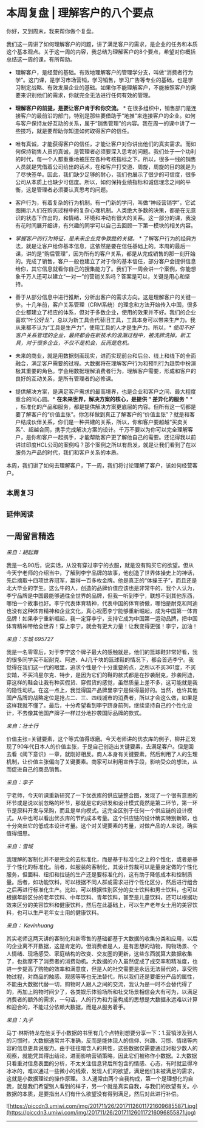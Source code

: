 # 本周复盘 | 理解客户的八个要点

你好，又到周末，我来帮你做个复盘。

我们这一周讲了如何理解客户的问题，讲了满足客户的需求，是企业的任务和本质这个基本观点。关于这一周的内容，我总结为理解客户的8个要点，希望对你概括总结这一周的课，有所帮助。

* 理解客户，是经营的基础。有效地理解客户的管理学分支，叫做“消费者行为学”。这门课，是学习市场营销，学习销售，学习广告等专业的基础，也是学习制定战略、有效发展企业的基础。如果你不能理解客户，不能按照客户的需要来识别他们的需求，你就完全无法进行任何有效的管理。

* **理解客户的前提，是要让客户肯于和你交流。** * 在很多组织中，销售部门是连接客户的最前沿的部门，特别是那些要借助于“地推”来连接客户的企业。如何与客户保持友好互动的关系，属于“销售管理”的内容。我在周一的课中讲了一些技巧，就是要帮助你知道如何取得客户的信任。

* 唯有真诚，才能获得客户的信任，才能让客户对你讲出他们的真实需求。而如何保持销售人员的真诚，是管理者必须要深入思考的问题。我们处于一个功利的时代，每一个人都重重地被压在各种考核指标之下。所以，很多一线的销售人员就是凭借着公司给出的话术，在和客户打交道、周旋，周旋的目的就是为了尽快签单。因此，我们缺少足够的耐心，我们也展示了很少的可信度，很多公司从本质上也缺少可信度。所以，如何保持业绩指标和诚信理念之间的平衡，这是管理者必须要认真思考的问题。

* 客户行为，有着复杂的行为机制。有一门新的学问，叫做“神经营销学”，它试图揭示人们在购买过程中的复杂心理机制。人类绝大多数的决策，都是在无意识的状态下作出的，和情绪、环境和冲动有很大的关系。这一部分的课，我没有花时间展开细讲，有兴趣的同学可以自己去回顾一下第一模块的相关内容。

* *掌握客户的行为特征，是未来企业竞争致胜的关键。* * 了解客户行为的经典方法，就是让客户给你基本信息，这依然是要在信任基础上的。本周的最后一课，讲的是“购后管理”，因为所有的客户关系，都是从完成销售的那一刻开始的。完成了销售，客户一般也建立了对于你的基本信任，部分客户会提供信息给你，其它信息就看你自己的搜集能力了。我们下一周会讲一个案例，你能想象千万人还可以建立“一对一”的营销关系吗？答案是可以，关键是用心和坚持。

* 善于从部分信息中进行推断，分析出客户的需求方向。这是理解客户的关键一步。十几年前，客户关系管理（CRM系统）的理念和方法开始传入中国，很多企业都建立了相应的体系，但对于多数企业，使用的效果并不好。我们的企业喜欢“叶公好龙”，总以为新工具会代替旧工具，工具本身可以带来生产力。我从来都不认为“工具是生产力”，使用工具的人才是生产力。所以，* *使用不好客户关系管理的企业，最终都会在新技术的浪潮过程中，被洗牌洗掉。新工具，对于很多企业，不仅不是机会，反而是危机。* 

* 未来的商业，就是用数据刻画现实，进而实现前台和后台、线上和线下的全面融合，满足客户需要的过程。大数据将在理解客户行为和预判行为趋势中扮演极其重要的角色。学会用数据理解消费者行为，理解客户需要，形成和客户的良好的互动关系，是所有管理者的必修课。

* 提供解决方案，是满足客户需求的最高境界，也是企业和客户之间、最大程度重合的同心圆。* **在未来世界，解决方案的核心，是提供 “ 差异化的服务 ”** * ，标准化的产品和服务，都是提供解决方案更底层的内容。但所有这一切都是要了解客户的“价值主张”。你怎样做到真正了解客户的“价值主张”？就是和客户结成伙伴关系，你们是一种共建的关系，所以，你和客户要超越“买卖关系”、超越合同，携手完成解决方案的设计。千万不要以为你可以完全理解客户，是你和客户一起携手，才能帮助客户更了解他自己的需要。还记得我以前讲过印度HCL公司的案例吗？那个案例之所以有启发，就是让我们看到了在以服务为产品的时代，我们和客户关系的本质。

本周，我们讲了如何去理解客户，下一周，我们将讨论理解了客户，该如何经营客户。

## `本周复习`

## `延伸阅读`

## 一周留言精选

 *来自：胡起舞*

我是一名90后，说实话，从没有穿过李宁的衣服，就是没有购买它的欲望。但从今天宁老师的介绍当中，了解到李宁品牌的故事，他创造了世界体操史上的神话，先后摘取十四项世界冠军，赢得一百多枚金牌。他是真正的“体操王子”，而且还是北大毕业的学生。这么牛的人，创造的品牌价值应该也是非常牛的，我个人认为，李宁品牌是中国最能够通往全世界的品牌，但我一听到李宁，联想不到其他东西，哪怕一个故事也好。李宁代表体育精神，代表中国的体育骄傲，哪怕是耐克和阿迪也没有这种体育精神和企业文化，真心祝愿李宁能够重新崛起，成为中国第一体育品牌！如果李宁重新崛起，我一定穿李宁，支持它成为中国第一运动品牌，把中国体育精神带给全世界！穿上李宁，就会有更大力量！让我变得更强！李宁，加油！

 *来自：东城 695727*

我是一名零零后，对于李宁这个牌子最大的感触就是，他们的篮球鞋非常好看，我的很多同学买不起耐克、阿迪、AJ几千块的篮球鞋的情况下，都会首选李宁。我觉得在我们这一代的眼里，追求个性是个十分重要的点，之所以不买361度，不买安踏，不买鸿星尔克、特步，是因为它们的鞋的款式都是在抄袭耐克，抄袭阿迪，穿这样的鞋会让我有种买假货、穿假货的感觉，虽然质量上差不多，这可能就是我的隐性动机。在这一点上，我觉得国产品牌里李宁是做得最好的。当然，也许其他国产品牌的战略定位是抢占二、三、四线城市的消费者，所以才会这么做，如果是这样我就不懂了。最后，十分希望看到李宁跻身前列，继续坚持自己的个性化设计，不去像其他国产牌子一样过分地抄袭国际品牌的款式。

 *来自：壮士行*

价值主张=关键要素，这个等式值得琢磨。今天老师讲的优衣库的例子，柳井正发现了90年代日本人的价值主张，于是自己创造出关键要素，去满足客户。但是回去看《阈下意识》一章，就刚好相反。商人本身有关键要素，然后利用了人的生理机制，让价值主张偏向了关键要素。商家可以利用宣传手段，影响受众的想法，从而促进自己的商品销售。

 *来自：李子*

宁老师，今天听课重新研究了一下优衣库的供应链整合图，发现了一个很有意思的环节或是说以前忽略的环节，那就是它的研发和设计模式竟然是第二环节，第一环节是原料开发与采购，而且是单向模式。这完全区别于任何一个供应链的设计模式。从中也可以看出优衣库的节约成本考量。这个供应链的设计确实特别新颖，也十分突出它的低成本设计考量。这个对关键要素的考量，对做产品的人来说，确实值得细思。

 *来自：雪域*

我理解的客制化并不是完全的去标准化，而是基于标准化之上的个性化，或者是基于个性化的标准化。前者，如服装的客制化，其设计剪裁可以是量身定做的个性化服务，但面料、纽扣和拉链的生产还是要标准化的，这有助于降低成本和控制质量。后者，如功能饮料，可以根据不同人群或需求进行个性化区分，然后进行组合之后再进行标准化生产。比如，可以根据性别区分的女士饮料和男士饮料，也可以根据年龄区分的老年饮料、中年饮料、青年饮料，甚至是儿童饮料，还可以根据功效来区分的美容饮料和健康饮料，然后在此基础上，可以生产老年女士用的美容饮料，也可以生产老年女士用的健康饮料。

 *来自： Kevinhuang*

其实老师这两天讲的客制化和新零售的基础都基于大数据的收集分类和应用，以后的企业离不开数据，这是肯定的。但消费者是人，是有思想的动物，购物场景、个人情绪、现场感受、家庭结构的改变、交友圈的更新，这些东西就算大数据收集了，也揣摩不了消费者的消费动机。大数据的介入虽然促成了成交率和精准度，也进一步提高了购物的效率和满意度，但是人的社交需要是永远无法替代的，享受购物过程，对商品的触感、观感等等也无法替代，所以我们还是要细分产品的属性，不能由大数据代替一切，购物时人跟人之间的交流，我认为是一时不会替代得了的，再加上购物时间少了，各类娱乐体验场所和社交场景相信会大有可为，以满足消费者的额外的需求，一句话，人的行为和力量构成的思想是大数据永远难以计算和迎合的，不能过分依赖大数据，而是从服务着手。

 *来自：丸子*

马丁·林斯特龙在他关于小数据的书里有几个点特别想要分享一下：1.营销涉及到人的习惯时，大数据通常并不准确，反而是能体现人的信仰、兴趣、习惯、情绪等内容的信息更具说服力。由于往往暗含人的共性，这些数据仅需要通过对极少数人的观察，就能凭其得出结论，进而影响营销策略，因此它们被称作小数据。2.大数据只看重对信息表面的分析，不太关注信息背后所包含的情感、心态，有时就显得冷冰冰的，难以通过一些微小的线索，发现人们的欲望，满足他们未被满足的需求，这就是小数据理论的操作原理。 3.人通常由两个自我构成，第一个是理想化的自我，就是我们希望别人看到的样子，另一个就是真实自我，与我们的欲望有关。小数据的本质，是要指出人们有什么欲望没有得到满足，然后对此进行补偿。

![https://piccdn3.umiwi.com/img/201711/26/201711260117216096855871.jpg](https://piccdn3.umiwi.com/img/201711/26/201711260117216096855871.jpg)

---
